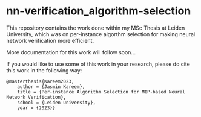 # nn-verification_algorithm-selection
This repository contains the work done within my MSc Thesis at Leiden University, which was on per-instance algorthm selection for making neural network verification more efficient.


More documentation for this work will follow soon...


If you would like to use some of this work in your research, please do cite this work in the following way:


```
@masterthesis{Kareem2023,
    author = {Jasmin Kareem},
    title = {Per-instance Algorithm Selection for MIP-based Neural Network Verification},
    school = {Leiden University},
    year = {2023}}
```
